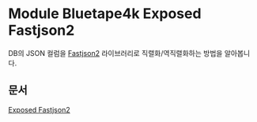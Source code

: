 # Module Bluetape4k Exposed Fastjson2

DB의 JSON 컬럼을 [Fastjson2](https://github.com/alibaba/fastjson2) 라이브러리로 직렬화/역직렬화하는 방법을 알아봅니다.

## 문서

[Exposed Fastjson2](https://debop.notion.site/Exposed-Fastjson2-1c32744526b08050a9d4de947c3b3f0d)
